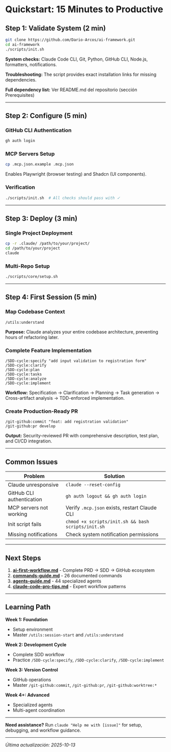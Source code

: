 # Quickstart: 15 Minutes to Productive

## Step 1: Validate System (2 min)

```bash
git clone https://github.com/Dario-Arcos/ai-framework.git
cd ai-framework
./scripts/init.sh
```

**System checks:** Claude Code CLI, Git, Python, GitHub CLI, Node.js, formatters, notifications.

**Troubleshooting:** The script provides exact installation links for missing dependencies.

**Full dependency list:** Ver README.md del repositorio (sección Prerequisites)

---

## Step 2: Configure (5 min)

### GitHub CLI Authentication

```bash
gh auth login
```

### MCP Servers Setup

```bash
cp .mcp.json.example .mcp.json
```

Enables Playwright (browser testing) and Shadcn (UI components).

### Verification

```bash
./scripts/init.sh  # All checks should pass with ✓
```

---

## Step 3: Deploy (3 min)

### Single Project Deployment

```bash
cp -r .claude/ /path/to/your/project/
cd /path/to/your/project
claude
```

### Multi-Repo Setup

```bash
./scripts/core/setup.sh
```

---

## Step 4: First Session (5 min)

### Map Codebase Context

```
/utils:understand
```

**Purpose:** Claude analyzes your entire codebase architecture, preventing hours of refactoring later.

### Complete Feature Implementation

```
/SDD-cycle:specify "add input validation to registration form"
/SDD-cycle:clarify
/SDD-cycle:plan
/SDD-cycle:tasks
/SDD-cycle:analyze
/SDD-cycle:implement
```

**Workflow:** Specification → Clarification → Planning → Task generation → Cross-artifact analysis → TDD-enforced implementation.

### Create Production-Ready PR

```
/git-github:commit "feat: add registration validation"
/git-github:pr develop
```

**Output:** Security-reviewed PR with comprehensive description, test plan, and CI/CD integration.

---

## Common Issues

| Problem                   | Solution                                           |
| ------------------------- | -------------------------------------------------- |
| Claude unresponsive       | `claude --reset-config`                            |
| GitHub CLI authentication | `gh auth logout && gh auth login`                  |
| MCP servers not working   | Verify `.mcp.json` exists, restart Claude CLI      |
| Init script fails         | `chmod +x scripts/init.sh && bash scripts/init.sh` |
| Missing notifications     | Check system notification permissions              |

---

## Next Steps

1. **[ai-first-workflow.md](ai-first-workflow.md)** - Complete PRD → SDD → GitHub ecosystem
2. **[commands-guide.md](commands-guide.md)** - 26 documented commands
3. **[agents-guide.md](agents-guide.md)** - 44 specialized agents
4. **[claude-code-pro-tips.md](claude-code-pro-tips.md)** - Expert workflow patterns

---

## Learning Path

**Week 1: Foundation**

- Setup environment
- Master `/utils:session-start` and `/utils:understand`

**Week 2: Development Cycle**

- Complete SDD workflow
- Practice `/SDD-cycle:specify`, `/SDD-cycle:clarify`, `/SDD-cycle:implement`

**Week 3: Version Control**

- GitHub operations
- Master `/git-github:commit`, `/git-github:pr`, `/git-github:worktree:*`

**Week 4+: Advanced**

- Specialized agents
- Multi-agent coordination

---

**Need assistance?** Run `claude "Help me with [issue]"` for setup, debugging, and workflow guidance.

---

_Última actualización: 2025-10-13_
